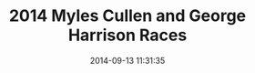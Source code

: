 ---
id: 72157648173422890
title: 2014 Myles Cullen and George Harrison Races
cover: https://farm4.staticflickr.com/3932/15490895095_9149625a32_q.jpg
date: 2014-09-13 11:31:35
photos:
  - thumbnail: https://farm4.staticflickr.com/3932/15490895095_9149625a32_q.jpg
    original: https://farm4.staticflickr.com/3932/15490895095_df0e76ce52_o.jpg
    title: 2014-myles-and-george-races--celbrating-lvac-40-001
  - thumbnail: https://farm3.staticflickr.com/2945/15467775236_69c969998f_q.jpg
    original: https://farm3.staticflickr.com/2945/15467775236_d1ccf68787_o.jpg
    title: 2014-myles-and-george-races--celbrating-lvac-40-002
  - thumbnail: https://farm4.staticflickr.com/3934/15490543232_f92299227f_q.jpg
    original: https://farm4.staticflickr.com/3934/15490543232_a16b90e081_o.jpg
    title: 2014-myles-and-george-races--celbrating-lvac-40-003
  - thumbnail: https://farm4.staticflickr.com/3935/15487750161_8e496c66cb_q.jpg
    original: https://farm4.staticflickr.com/3935/15487750161_aa88fa0e28_o.jpg
    title: 2014-myles-and-george-races--celbrating-lvac-40-004
  - thumbnail: https://farm3.staticflickr.com/2946/15304247638_df1aa35759_q.jpg
    original: https://farm3.staticflickr.com/2946/15304247638_e804e5fcde_o.jpg
    title: 2014-myles-and-george-races--celbrating-lvac-40-005
  - thumbnail: https://farm6.staticflickr.com/5603/15467775196_9e85ea8eab_q.jpg
    original: https://farm6.staticflickr.com/5603/15467775196_b877677cf8_o.jpg
    title: 2014-myles-and-george-races--celbrating-lvac-40-006
  - thumbnail: https://farm4.staticflickr.com/3946/15490543172_2d7bdfb827_q.jpg
    original: https://farm4.staticflickr.com/3946/15490543172_7fef533fe4_o.jpg
    title: 2014-myles-and-george-races--celbrating-lvac-40-007
  - thumbnail: https://farm6.staticflickr.com/5599/15304190490_6889f1ddd1_q.jpg
    original: https://farm6.staticflickr.com/5599/15304190490_d548dcd9e0_o.jpg
    title: 2014-myles-and-george-races--celbrating-lvac-40-008
  - thumbnail: https://farm4.staticflickr.com/3927/15304190450_a8262e3981_q.jpg
    original: https://farm4.staticflickr.com/3927/15304190450_3384f0817a_o.jpg
    title: 2014-myles-and-george-races--celbrating-lvac-40-009
  - thumbnail: https://farm4.staticflickr.com/3954/15304247518_0ae242074a_q.jpg
    original: https://farm4.staticflickr.com/3954/15304247518_f68ff6eeb5_o.jpg
    title: 2014-myles-and-george-races--celbrating-lvac-40-010
  - thumbnail: https://farm4.staticflickr.com/3929/15487750051_3bb20f86e9_q.jpg
    original: https://farm4.staticflickr.com/3929/15487750051_e71406d7ca_o.jpg
    title: 2014-myles-and-george-races--celbrating-lvac-40-011
  - thumbnail: https://farm4.staticflickr.com/3929/15490894875_5cfdf5a570_q.jpg
    original: https://farm4.staticflickr.com/3929/15490894875_493a1b6b5b_o.jpg
    title: 2014-myles-and-george-races--celbrating-lvac-40-012
  - thumbnail: https://farm3.staticflickr.com/2947/15490542992_0f72fcf527_q.jpg
    original: https://farm3.staticflickr.com/2947/15490542992_2fc73757eb_o.jpg
    title: 2014-myles-and-george-races--celbrating-lvac-40-013
  - thumbnail: https://farm3.staticflickr.com/2947/15303988719_bf7ac259dc_q.jpg
    original: https://farm3.staticflickr.com/2947/15303988719_97a73c1d92_o.jpg
    title: 2014-myles-and-george-races--celbrating-lvac-40-014
  - thumbnail: https://farm3.staticflickr.com/2948/15304190340_e9db232402_q.jpg
    original: https://farm3.staticflickr.com/2948/15304190340_1c17d03ca4_o.jpg
    title: 2014-myles-and-george-races--celbrating-lvac-40-015
  - thumbnail: https://farm3.staticflickr.com/2949/15490542982_8e3e8e6c33_q.jpg
    original: https://farm3.staticflickr.com/2949/15490542982_49a9e5ccf7_o.jpg
    title: 2014-myles-and-george-races--celbrating-lvac-40-016
  - thumbnail: https://farm6.staticflickr.com/5605/15303988599_1be0950fbe_q.jpg
    original: https://farm6.staticflickr.com/5605/15303988599_4499bfe97b_o.jpg
    title: 2014-myles-and-george-races--celbrating-lvac-40-017
  - thumbnail: https://farm4.staticflickr.com/3949/15304247438_fd4d2cec1d_q.jpg
    original: https://farm4.staticflickr.com/3949/15304247438_c8d8dbacae_o.jpg
    title: 2014-myles-and-george-races--celbrating-lvac-40-018
  - thumbnail: https://farm6.staticflickr.com/5603/15487749981_f53a2ed55f_q.jpg
    original: https://farm6.staticflickr.com/5603/15487749981_00e1b567c8_o.jpg
    title: 2014-myles-and-george-races--celbrating-lvac-40-019
  - thumbnail: https://farm6.staticflickr.com/5599/15303988589_f49bb90630_q.jpg
    original: https://farm6.staticflickr.com/5599/15303988589_1ed9341258_o.jpg
    title: 2014-myles-and-george-races--celbrating-lvac-40-020
  - thumbnail: https://farm6.staticflickr.com/5605/15490894745_0ec2177e1c_q.jpg
    original: https://farm6.staticflickr.com/5605/15490894745_d672333da6_o.jpg
    title: 2014-myles-and-george-races--celbrating-lvac-40-021
  - thumbnail: https://farm4.staticflickr.com/3931/15304247398_6b4abd92c6_q.jpg
    original: https://farm4.staticflickr.com/3931/15304247398_0bd212d6e5_o.jpg
    title: 2014-myles-and-george-races--celbrating-lvac-40-022
  - thumbnail: https://farm3.staticflickr.com/2946/15304247368_e5e0e0a115_q.jpg
    original: https://farm3.staticflickr.com/2946/15304247368_9635d47607_o.jpg
    title: 2014-myles-and-george-races--celbrating-lvac-40-023
  - thumbnail: https://farm6.staticflickr.com/5615/15490542892_6e94a7b52e_q.jpg
    original: https://farm6.staticflickr.com/5615/15490542892_8fef645717_o.jpg
    title: 2014-myles-and-george-races--celbrating-lvac-40-024
  - thumbnail: https://farm6.staticflickr.com/5610/15487749941_253a69993d_q.jpg
    original: https://farm6.staticflickr.com/5610/15487749941_5dedcc1078_o.jpg
    title: 2014-myles-and-george-races--celbrating-lvac-40-025
  - thumbnail: https://farm3.staticflickr.com/2950/15490894705_e764c1b2a6_q.jpg
    original: https://farm3.staticflickr.com/2950/15490894705_e5c9fb4676_o.jpg
    title: 2014-myles-and-george-races--celbrating-lvac-40-026
  - thumbnail: https://farm3.staticflickr.com/2947/15467774906_30655c0e1f_q.jpg
    original: https://farm3.staticflickr.com/2947/15467774906_71c6614182_o.jpg
    title: 2014-myles-and-george-races--celbrating-lvac-40-027
  - thumbnail: https://farm3.staticflickr.com/2947/15467774896_8a46a7ece0_q.jpg
    original: https://farm3.staticflickr.com/2947/15467774896_8bb98dd71d_o.jpg
    title: 2014-myles-and-george-races--celbrating-lvac-40-028
  - thumbnail: https://farm4.staticflickr.com/3951/15304328347_c9cd39fa46_q.jpg
    original: https://farm4.staticflickr.com/3951/15304328347_53000ea6c6_o.jpg
    title: 2014-myles-and-george-races--celbrating-lvac-40-029
  - thumbnail: https://farm6.staticflickr.com/5612/15304247298_713b9ace10_q.jpg
    original: https://farm6.staticflickr.com/5612/15304247298_1c58802b6f_o.jpg
    title: 2014-myles-and-george-races--celbrating-lvac-40-030
  - thumbnail: https://farm6.staticflickr.com/5599/15304190000_d27399371d_q.jpg
    original: https://farm6.staticflickr.com/5599/15304190000_84fd5c6fab_o.jpg
    title: 2014-myles-and-george-races--celbrating-lvac-40-031
  - thumbnail: https://farm6.staticflickr.com/5601/15487749881_ded1378646_q.jpg
    original: https://farm6.staticflickr.com/5601/15487749881_3e47fd4bf9_o.jpg
    title: 2014-myles-and-george-races--celbrating-lvac-40-032
  - thumbnail: https://farm6.staticflickr.com/5607/15304328267_40d82f4da0_q.jpg
    original: https://farm6.staticflickr.com/5607/15304328267_ed9fbbdf2f_o.jpg
    title: 2014-myles-and-george-races--celbrating-lvac-40-033
  - thumbnail: https://farm4.staticflickr.com/3950/15304328277_77bc111077_q.jpg
    original: https://farm4.staticflickr.com/3950/15304328277_0cbf42eaf7_o.jpg
    title: 2014-myles-and-george-races--celbrating-lvac-40-034
  - thumbnail: https://farm6.staticflickr.com/5608/15303988369_2c62a6a4cc_q.jpg
    original: https://farm6.staticflickr.com/5608/15303988369_404c16ff95_o.jpg
    title: 2014-myles-and-george-races--celbrating-lvac-40-035
  - thumbnail: https://farm3.staticflickr.com/2945/15487749771_f688bc9fcf_q.jpg
    original: https://farm3.staticflickr.com/2945/15487749771_9774409673_o.jpg
    title: 2014-myles-and-george-races--celbrating-lvac-40-036
  - thumbnail: https://farm3.staticflickr.com/2946/15304247198_7d66b0f3a0_q.jpg
    original: https://farm3.staticflickr.com/2946/15304247198_5cef3183cb_o.jpg
    title: 2014-myles-and-george-races--celbrating-lvac-40-037
  - thumbnail: https://farm4.staticflickr.com/3955/15467774766_30bffa04a7_q.jpg
    original: https://farm4.staticflickr.com/3955/15467774766_73d867c8f1_o.jpg
    title: 2014-myles-and-george-races--celbrating-lvac-40-038
  - thumbnail: https://farm3.staticflickr.com/2946/15304189840_597d449223_q.jpg
    original: https://farm3.staticflickr.com/2946/15304189840_1fc5e0a3da_o.jpg
    title: 2014-myles-and-george-races--celbrating-lvac-40-039
  - thumbnail: https://farm4.staticflickr.com/3942/15303988199_d7008c7866_q.jpg
    original: https://farm4.staticflickr.com/3942/15303988199_4d15ee92fc_o.jpg
    title: 2014-myles-and-george-races--celbrating-lvac-40-040
  - thumbnail: https://farm3.staticflickr.com/2948/15304189780_91b6f01e9c_q.jpg
    original: https://farm3.staticflickr.com/2948/15304189780_037367099d_o.jpg
    title: 2014-myles-and-george-races--celbrating-lvac-40-041
  - thumbnail: https://farm4.staticflickr.com/3939/15304247078_7ec2398d16_q.jpg
    original: https://farm4.staticflickr.com/3939/15304247078_37e4f68f18_o.jpg
    title: 2014-myles-and-george-races--celbrating-lvac-40-042
  - thumbnail: https://farm4.staticflickr.com/3947/15304189700_08aa6d2c10_q.jpg
    original: https://farm4.staticflickr.com/3947/15304189700_dbc6dc01f8_o.jpg
    title: 2014-myles-and-george-races--celbrating-lvac-40-043
  - thumbnail: https://farm3.staticflickr.com/2949/15303988169_8b3b148018_q.jpg
    original: https://farm3.staticflickr.com/2949/15303988169_37dba7cfc0_o.jpg
    title: 2014-myles-and-george-races--celbrating-lvac-40-044
  - thumbnail: https://farm6.staticflickr.com/5604/15467774696_4ea359f0e2_q.jpg
    original: https://farm6.staticflickr.com/5604/15467774696_b1c8c1e69c_o.jpg
    title: 2014-myles-and-george-races--celbrating-lvac-40-045
  - thumbnail: https://farm4.staticflickr.com/3934/15487749641_aa769372ff_q.jpg
    original: https://farm4.staticflickr.com/3934/15487749641_e0360ae954_o.jpg
    title: 2014-myles-and-george-races--celbrating-lvac-40-046
  - thumbnail: https://farm6.staticflickr.com/5602/15487749611_9a162d50b0_q.jpg
    original: https://farm6.staticflickr.com/5602/15487749611_516de8ff26_o.jpg
    title: 2014-myles-and-george-races--celbrating-lvac-40-047
  - thumbnail: https://farm6.staticflickr.com/5600/15490894415_31dffe76ac_q.jpg
    original: https://farm6.staticflickr.com/5600/15490894415_efcde3031b_o.jpg
    title: 2014-myles-and-george-races--celbrating-lvac-40-048
  - thumbnail: https://farm3.staticflickr.com/2948/15304189660_69a2c5546c_q.jpg
    original: https://farm3.staticflickr.com/2948/15304189660_57dd5e611b_o.jpg
    title: 2014-myles-and-george-races--celbrating-lvac-40-049
  - thumbnail: https://farm4.staticflickr.com/3956/15303988069_726083ccd8_q.jpg
    original: https://farm4.staticflickr.com/3956/15303988069_7656964f37_o.jpg
    title: 2014-myles-and-george-races--celbrating-lvac-40-050
  - thumbnail: https://farm4.staticflickr.com/3942/15304246988_a2ba8612cf_q.jpg
    original: https://farm4.staticflickr.com/3942/15304246988_6ded419ab2_o.jpg
    title: 2014-myles-and-george-races--celbrating-lvac-40-051
  - thumbnail: https://farm4.staticflickr.com/3933/15490894395_ca5b7b1d17_q.jpg
    original: https://farm4.staticflickr.com/3933/15490894395_aca4ab255d_o.jpg
    title: 2014-myles-and-george-races--celbrating-lvac-40-052
  - thumbnail: https://farm6.staticflickr.com/5608/15304189620_3ec048dd93_q.jpg
    original: https://farm6.staticflickr.com/5608/15304189620_8600b625f1_o.jpg
    title: 2014-myles-and-george-races--celbrating-lvac-40-053
  - thumbnail: https://farm4.staticflickr.com/3942/15490542462_83a7c71f6b_q.jpg
    original: https://farm4.staticflickr.com/3942/15490542462_8cb643e80b_o.jpg
    title: 2014-myles-and-george-races--celbrating-lvac-40-054
  - thumbnail: https://farm6.staticflickr.com/5600/15487749461_054030c46f_q.jpg
    original: https://farm6.staticflickr.com/5600/15487749461_be0e63bf82_o.jpg
    title: 2014-myles-and-george-races--celbrating-lvac-40-055
  - thumbnail: https://farm3.staticflickr.com/2946/15304246868_40beb87539_q.jpg
    original: https://farm3.staticflickr.com/2946/15304246868_e28461f027_o.jpg
    title: 2014-myles-and-george-races--celbrating-lvac-40-056
  - thumbnail: https://farm4.staticflickr.com/3955/15304246858_79202ca7a0_q.jpg
    original: https://farm4.staticflickr.com/3955/15304246858_62248e91cb_o.jpg
    title: 2014-myles-and-george-races--celbrating-lvac-40-057
  - thumbnail: https://farm6.staticflickr.com/5597/15487749451_33a89a62af_q.jpg
    original: https://farm6.staticflickr.com/5597/15487749451_9e983834cd_o.jpg
    title: 2014-myles-and-george-races--celbrating-lvac-40-058
  - thumbnail: https://farm6.staticflickr.com/5605/15490542392_2a04f34922_q.jpg
    original: https://farm6.staticflickr.com/5605/15490542392_0ee271d04b_o.jpg
    title: 2014-myles-and-george-races--celbrating-lvac-40-059
  - thumbnail: https://farm4.staticflickr.com/3949/15304246808_f87d4ee61a_q.jpg
    original: https://farm4.staticflickr.com/3949/15304246808_dfbe736454_o.jpg
    title: 2014-myles-and-george-races--celbrating-lvac-40-060
  - thumbnail: https://farm3.staticflickr.com/2947/15487749401_9b94c4f3fb_q.jpg
    original: https://farm3.staticflickr.com/2947/15487749401_eaef2a468e_o.jpg
    title: 2014-myles-and-george-races--celbrating-lvac-40-061
  - thumbnail: https://farm6.staticflickr.com/5616/15304246778_0607092e7b_q.jpg
    original: https://farm6.staticflickr.com/5616/15304246778_b6103899b1_o.jpg
    title: 2014-myles-and-george-races--celbrating-lvac-40-062
  - thumbnail: https://farm6.staticflickr.com/5602/15490894275_7659572fd5_q.jpg
    original: https://farm6.staticflickr.com/5602/15490894275_bc032a718a_o.jpg
    title: 2014-myles-and-george-races--celbrating-lvac-40-063
  - thumbnail: https://farm6.staticflickr.com/5613/15467774386_ce3be45008_q.jpg
    original: https://farm6.staticflickr.com/5613/15467774386_50970a43b5_o.jpg
    title: 2014-myles-and-george-races--celbrating-lvac-40-064
  - thumbnail: https://farm4.staticflickr.com/3943/15303987809_db455f3b35_q.jpg
    original: https://farm4.staticflickr.com/3943/15303987809_bd93266f88_o.jpg
    title: 2014-myles-and-george-races--celbrating-lvac-40-065
  - thumbnail: https://farm6.staticflickr.com/5612/15490542312_7c459d7bbb_q.jpg
    original: https://farm6.staticflickr.com/5612/15490542312_bb75d8a114_o.jpg
    title: 2014-myles-and-george-races--celbrating-lvac-40-066
  - thumbnail: https://farm6.staticflickr.com/5603/15490542242_2e5ee9f08d_q.jpg
    original: https://farm6.staticflickr.com/5603/15490542242_f4b176b20b_o.jpg
    title: 2014-myles-and-george-races--celbrating-lvac-40-067
  - thumbnail: https://farm6.staticflickr.com/5610/15304189410_697bb4e694_q.jpg
    original: https://farm6.staticflickr.com/5610/15304189410_67d0e837c2_o.jpg
    title: 2014-myles-and-george-races--celbrating-lvac-40-068
  - thumbnail: https://farm6.staticflickr.com/5601/15467774306_07fe8c593d_q.jpg
    original: https://farm6.staticflickr.com/5601/15467774306_5aefdb916e_o.jpg
    title: 2014-myles-and-george-races--celbrating-lvac-40-069
  - thumbnail: https://farm3.staticflickr.com/2945/15467774286_7e3daffb7f_q.jpg
    original: https://farm3.staticflickr.com/2945/15467774286_a3954b10e7_o.jpg
    title: 2014-myles-and-george-races--celbrating-lvac-40-070
  - thumbnail: https://farm4.staticflickr.com/3946/15467774266_d68d4dd44e_q.jpg
    original: https://farm4.staticflickr.com/3946/15467774266_517586c42c_o.jpg
    title: 2014-myles-and-george-races--celbrating-lvac-40-071
  - thumbnail: https://farm3.staticflickr.com/2945/15303987639_9b7873fba3_q.jpg
    original: https://farm3.staticflickr.com/2945/15303987639_374f0fb58a_o.jpg
    title: 2014-myles-and-george-races--celbrating-lvac-40-072
  - thumbnail: https://farm3.staticflickr.com/2947/15467774246_bb06601339_q.jpg
    original: https://farm3.staticflickr.com/2947/15467774246_b4eeb78491_o.jpg
    title: 2014-myles-and-george-races--celbrating-lvac-40-073
  - thumbnail: https://farm4.staticflickr.com/3930/15490894105_639b7685a1_q.jpg
    original: https://farm4.staticflickr.com/3930/15490894105_e7aac0af2e_o.jpg
    title: 2014-myles-and-george-races--celbrating-lvac-40-074
  - thumbnail: https://farm4.staticflickr.com/3950/15490542142_c4a0ea4eba_q.jpg
    original: https://farm4.staticflickr.com/3950/15490542142_503306a792_o.jpg
    title: 2014-myles-and-george-races--celbrating-lvac-40-075
  - thumbnail: https://farm4.staticflickr.com/3949/15304327797_4dd1f72718_q.jpg
    original: https://farm4.staticflickr.com/3949/15304327797_11234141f2_o.jpg
    title: 2014-myles-and-george-races--celbrating-lvac-40-076
  - thumbnail: https://farm6.staticflickr.com/5598/15303987579_9f2991d29b_q.jpg
    original: https://farm6.staticflickr.com/5598/15303987579_11234141f2_o.jpg
    title: 2014-myles-and-george-races--celbrating-lvac-40-077
  - thumbnail: https://farm4.staticflickr.com/3927/15304246538_ddd778f003_q.jpg
    original: https://farm4.staticflickr.com/3927/15304246538_e3020f28a7_o.jpg
    title: 2014-myles-and-george-races--celbrating-lvac-40-078
  - thumbnail: https://farm4.staticflickr.com/3930/15304189310_ce71be9baa_q.jpg
    original: https://farm4.staticflickr.com/3930/15304189310_01803bbb6b_o.jpg
    title: 2014-myles-and-george-races--celbrating-lvac-40-079
  - thumbnail: https://farm4.staticflickr.com/3949/15304189290_2e0a9b2cf7_q.jpg
    original: https://farm4.staticflickr.com/3949/15304189290_0f2b852c7e_o.jpg
    title: 2014-myles-and-george-races--celbrating-lvac-40-080
  - thumbnail: https://farm4.staticflickr.com/3936/15487749091_4fbcaaa693_q.jpg
    original: https://farm4.staticflickr.com/3936/15487749091_9e4e5a0e52_o.jpg
    title: 2014-myles-and-george-races--celbrating-lvac-40-081
  - thumbnail: https://farm6.staticflickr.com/5610/15304327667_5346137bed_q.jpg
    original: https://farm6.staticflickr.com/5610/15304327667_ba4efcfd2e_o.jpg
    title: 2014-myles-and-george-races--celbrating-lvac-40-082
  - thumbnail: https://farm4.staticflickr.com/3946/15304246348_ddf6c03903_q.jpg
    original: https://farm4.staticflickr.com/3946/15304246348_ebc95e6397_o.jpg
    title: 2014-myles-and-george-races--celbrating-lvac-40-083
  - thumbnail: https://farm4.staticflickr.com/3951/15304246328_26d56fe645_q.jpg
    original: https://farm4.staticflickr.com/3951/15304246328_fb605e00a0_o.jpg
    title: 2014-myles-and-george-races--celbrating-lvac-40-084
  - thumbnail: https://farm4.staticflickr.com/3947/15467774156_4fbd6b11ef_q.jpg
    original: https://farm4.staticflickr.com/3947/15467774156_80d3926874_o.jpg
    title: 2014-myles-and-george-races--celbrating-lvac-40-085
  - thumbnail: https://farm4.staticflickr.com/3933/15490541882_b62593497c_q.jpg
    original: https://farm4.staticflickr.com/3933/15490541882_605cf37c0b_o.jpg
    title: 2014-myles-and-george-races--celbrating-lvac-40-086
  - thumbnail: https://farm4.staticflickr.com/3933/15467774056_edaeb8ab7a_q.jpg
    original: https://farm4.staticflickr.com/3933/15467774056_d8285e84de_o.jpg
    title: 2014-myles-and-george-races--celbrating-lvac-40-087
  - thumbnail: https://farm6.staticflickr.com/5599/15303987429_a3c20aa279_q.jpg
    original: https://farm6.staticflickr.com/5599/15303987429_13c8ddf3e1_o.jpg
    title: 2014-myles-and-george-races--celbrating-lvac-40-088
  - thumbnail: https://farm3.staticflickr.com/2950/15487748961_7ce25e1463_q.jpg
    original: https://farm3.staticflickr.com/2950/15487748961_269aa31dbc_o.jpg
    title: 2014-myles-and-george-races--celbrating-lvac-40-089
  - thumbnail: https://farm4.staticflickr.com/3930/15490541832_f804cd39b1_q.jpg
    original: https://farm4.staticflickr.com/3930/15490541832_46123fdb8f_o.jpg
    title: 2014-myles-and-george-races--celbrating-lvac-40-090
  - thumbnail: https://farm4.staticflickr.com/3948/15304189080_487a09efa6_q.jpg
    original: https://farm4.staticflickr.com/3948/15304189080_39dc6bfd4e_o.jpg
    title: 2014-myles-and-george-races--celbrating-lvac-40-091
  - thumbnail: https://farm6.staticflickr.com/5616/15304189040_e242b030c7_q.jpg
    original: https://farm6.staticflickr.com/5616/15304189040_d95f7c7dd9_o.jpg
    title: 2014-myles-and-george-races--celbrating-lvac-40-092
  - thumbnail: https://farm3.staticflickr.com/2949/15490541792_12880810ba_q.jpg
    original: https://farm3.staticflickr.com/2949/15490541792_616d6d3536_o.jpg
    title: 2014-myles-and-george-races--celbrating-lvac-40-093
  - thumbnail: https://farm4.staticflickr.com/3938/15303987399_c566d8b8b9_q.jpg
    original: https://farm4.staticflickr.com/3938/15303987399_327090eefb_o.jpg
    title: 2014-myles-and-george-races--celbrating-lvac-40-094
  - thumbnail: https://farm3.staticflickr.com/2945/15490541782_4272be2485_q.jpg
    original: https://farm3.staticflickr.com/2945/15490541782_a9345a0843_o.jpg
    title: 2014-myles-and-george-races--celbrating-lvac-40-095
  - thumbnail: https://farm6.staticflickr.com/5601/15467773926_b89e708ac6_q.jpg
    original: https://farm6.staticflickr.com/5601/15467773926_ee51f57602_o.jpg
    title: 2014-myles-and-george-races--celbrating-lvac-40-096
---